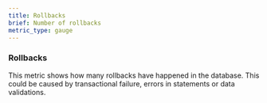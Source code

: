 ```yaml
---
title: Rollbacks
brief: Number of rollbacks
metric_type: gauge
---
```


### Rollbacks

This metric shows how many rollbacks have happened in the database. This could be caused by transactional failure, errors in statements or data validations.
